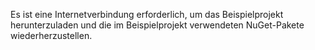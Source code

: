 Es ist eine Internetverbindung erforderlich, um das Beispielprojekt herunterzuladen und die im Beispielprojekt verwendeten NuGet-Pakete wiederherzustellen.